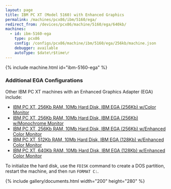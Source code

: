 ```yaml
---
layout: page
title: IBM PC XT (Model 5160) with Enhanced Graphics
permalink: /machines/pcx86/ibm/5160/ega/
redirect_from: /devices/pcx86/machine/5160/ega/640kb/
machines:
  - id: ibm-5160-ega
    type: pcx86
    config: /configs/pcx86/machine/ibm/5160/ega/256kb/machine.json
    debugger: available
    autoType: $date\r$time\r
---
```


{% include machine.html id="ibm-5160-ega" %}

### Additional EGA Configurations

Other IBM PC XT machines with an Enhanced Graphics Adapter (EGA) include:

- [IBM PC XT, 256Kb RAM, 10Mb Hard Disk, IBM EGA (256Kb) w/Color Monitor](/configs/pcx86/machine/ibm/5160/ega/256kb/color/machine.xml)
- [IBM PC XT, 256Kb RAM, 10Mb Hard Disk, IBM EGA (256Kb) w/Monochrome Monitor](/configs/pcx86/machine/ibm/5160/ega/256kb/mono/machine.xml)
- [IBM PC XT, 256Kb RAM, 10Mb Hard Disk, IBM EGA (256Kb) w/Enhanced Color Monitor](/configs/pcx86/machine/ibm/5160/ega/256kb/machine.xml)
- [IBM PC XT, 512Kb RAM, 10Mb Hard Disk, IBM EGA (128Kb) w/Enhanced Color Monitor](/configs/pcx86/machine/ibm/5160/ega/512kb/machine.xml)
- [IBM PC XT, 640Kb RAM, 10Mb Hard Disk, IBM EGA (128Kb) w/Enhanced Color Monitor](/configs/pcx86/machine/ibm/5160/ega/640kb/machine.xml)

To initialize the hard disk, use the `FDISK` command to create a DOS partition, restart the machine, and then run `FORMAT C:`.

{% include gallery/documents.html width="200" height="280" %}
